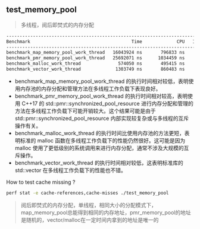 ## test_memory_pool

> 多线程，阅后即焚式的内存分配

``` bash
--------------------------------------------------------------------------------
Benchmark                                      Time             CPU   Iterations
--------------------------------------------------------------------------------
benchmark_map_memory_pool_work_thread   16043924 ns       796833 ns          878
benchmark_pmr_memory_pool_work_thread   25692071 ns      1034459 ns          100
benchmark_malloc_work_thread              574050 ns       495415 ns         1390
benchmark_vector_work_thread             1303749 ns       860483 ns          922
```

- benchmark_map_memory_pool_work_thread 的执行时间相对较低，表明使用内存池的内存分配和管理方法在多线程工作负载下表现良好。
- benchmark_pmr_memory_pool_work_thread 的执行时间相对较高，表明使用 C++17 的 std::pmr::synchronized_pool_resource 进行内存分配和管理的方法在多线程工作负载下可能开销较大。这个结果可能是由于 std::pmr::synchronized_pool_resource 内部实现较复杂或与多线程的互斥操作有关。
- benchmark_malloc_work_thread 的执行时间比使用内存池的方法更短，表明标准的 malloc 函数在多线程工作负载下的性能仍然很好。这可能是因为 malloc 使用了更低级别的系统调用来进行内存分配，通常不涉及大规模的互斥操作。
- benchmark_vector_work_thread 的执行时间相对较低，这表明标准库的 std::vector 在多线程工作负载下的性能也不错。

How to test cache missing ? 
```bash
perf stat -e cache-references,cache-misses ./test_memory_pool
```

> 阅后即焚式的内存分配，单线程，相同大小的分配模式下，map_memory_pool总能得到相同的内存地址，pmr_memory_pool的地址是随机的，vector/malloc在一定时间内拿到的地址是唯一的
